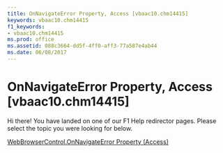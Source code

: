 ```yaml
---
title: OnNavigateError Property, Access [vbaac10.chm14415]
keywords: vbaac10.chm14415
f1_keywords:
- vbaac10.chm14415
ms.prod: office
ms.assetid: 088c3664-dd5f-4ff0-aff3-77a587e4ab44
ms.date: 06/08/2017
---
```



# OnNavigateError Property, Access [vbaac10.chm14415]

Hi there! You have landed on one of our F1 Help redirector pages. Please select the topic you were looking for below.

[WebBrowserControl.OnNavigateError Property (Access)](http://msdn.microsoft.com/library/aeb415fb-3dcf-f656-db0d-71db2a72433c%28Office.15%29.aspx)

